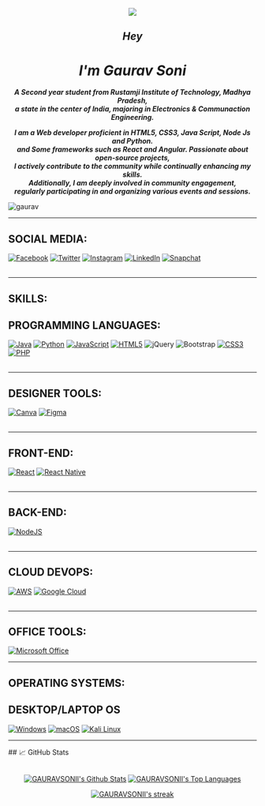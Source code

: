 <p align="center">
  <a href="https://github.com/DenverCoder1/readme-typing-svg"><img src="https://readme-typing-svg.herokuapp.com/?lines=Web%20developer;Open%20Source%20Enthusiast;Community%20Freak;Always%20learning%20something%20new&font=Fira%20Code&center=true&width=440&height=45&color=f75c7e&vCenter=true&size=22"></a>
</p>

 
 <i align="center">
   <h2 class="title-text text-head">Hey</h2>
   <h1 class="title-text text-head">I'm Gaurav Soni</h1>
   <div class="paragraph py-4 w-73">
   <p>
    <B>A Second year student from Rustamji Institute of Technology, Madhya Pradesh,<br>
      a state in the center of India, majoring in Electronics & Communaction Engineering.</p></div>
              <p class="para">
                I am a Web developer proficient in HTML5, CSS3, Java Script, Node Js and Python. <br> and Some frameworks such as React and Angular.
                 Passionate  about open-source projects,<br> I actively contribute to the community while continually
                enhancing my skills.<br> Additionally, I am deeply  involved in community engagement,<br> regularly participating
                in and organizing various events and sessions.</B>
              </p></i> 
<p align="left" color="red"> <img src="https://komarev.com/ghpvc/?username=gaauuuraavvv&label=Profile%20views&color=0e75b6&style=flat" alt="gaurav" /> </p>
<hr>

## SOCIAL MEDIA:

[![Facebook](https://img.shields.io/badge/Facebook-1877F2?style=for-the-badge&logo=facebook&logoColor=white)](http://facebook.com/gauravsoni.org/)
[![Twitter](https://img.shields.io/badge/Twitter-1DA1F2?style=for-the-badge&logo=Twitter&logoColor=white)](http://x.com/gauravv_sonii)
[![Instagram](https://img.shields.io/badge/Instagram-E4405F?style=for-the-badge&logo=instagram&logoColor=white)](http://instagram.com/gauravsoni.io)
[![LinkedIn](https://img.shields.io/badge/LinkedIn-0077B5?style=for-the-badge&logo=linkedin&logoColor=white)](https://www.linkedin.com/in/gaurav-soni-2320b6284/)
[![Snapchat](https://img.shields.io/badge/Snapchat-FFFC00?style=for-the-badge&logo=snapchat&logoColor=white)](https://www.snapchat.com/add/gaauuuraavv)
<br>
<br>
<hr>

## SKILLS:

## PROGRAMMING LANGUAGES:

[![Java](https://img.shields.io/badge/Java-ED8B00?style=for-the-badge&logo=java&logoColor=white)](https://www.java.com/)
[![Python](https://img.shields.io/badge/Python-3670A0?style=for-the-badge&logo=python&logoColor=ffdd54)](https://www.python.org/)
[![JavaScript](https://img.shields.io/badge/JavaScript-323330?style=for-the-badge&logo=javascript&logoColor=F7DF1E)](https://developer.mozilla.org/en-US/docs/Web/JavaScript)
[![HTML5](https://img.shields.io/badge/HTML5-E34F26?style=for-the-badge&logo=html5&logoColor=white)](https://developer.mozilla.org/en-US/docs/Web/Guide/HTML/HTML5)
![jQuery](https://img.shields.io/badge/jquery-%230769AD.svg?style=for-the-badge&logo=jquery&logoColor=white) 
![Bootstrap](https://img.shields.io/badge/bootstrap-%23563D7C.svg?style=for-the-badge&logo=bootstrap&logoColor=white)
[![CSS3](https://img.shields.io/badge/CSS3-1572B6?style=for-the-badge&logo=css3&logoColor=white)](https://developer.mozilla.org/en-US/docs/Web/CSS)
[![PHP](https://img.shields.io/badge/PHP-777BB4?style=for-the-badge&logo=php&logoColor=white)](https://www.php.net/)
<br>
<br>
<hr>

## DESIGNER TOOLS: 

[![Canva](https://img.shields.io/badge/Canva-%2300C4CC.svg?style=for-the-badge&logo=Canva&logoColor=white)](https://www.canva.com/)
[![Figma](https://img.shields.io/badge/figma-%23F24E1E.svg?style=for-the-badge&logo=figma&logoColor=white)](https://www.figma.com/)
<br>
<br>
<hr>

## FRONT-END:

[![React](https://img.shields.io/badge/react-%2320232a.svg?style=for-the-badge&logo=react&logoColor=%2361DAFB)](https://reactjs.org/)
[![React Native](https://img.shields.io/badge/react_native-%2320232a.svg?style=for-the-badge&logo=react&logoColor=%2361DAFB)](https://reactnative.dev/)
<br>
<br>
<hr>

## BACK-END:

[![NodeJS](https://img.shields.io/badge/node.js-6DA55F?style=for-the-badge&logo=node.js&logoColor=white)]()
<br>
<br>
<hr>

## CLOUD DEVOPS:

[![AWS](https://img.shields.io/badge/AWS-%23FF9900.svg?style=for-the-badge&logo=amazon-aws&logoColor=white)](https://aws.amazon.com/)
[![Google Cloud](https://img.shields.io/badge/GoogleCloud-%234285F4.svg?style=for-the-badge&logo=google-cloud&logoColor=white)](https://cloud.google.com/)
<br>
<br>
<hr>

## OFFICE TOOLS:

[![Microsoft Office](https://img.shields.io/badge/Microsoft_Office-D83B01?style=for-the-badge&logo=microsoft-office&logoColor=white)](https://www.microsoft.com/en-us/microsoft-365)
<br>
<hr>

## OPERATING SYSTEMS:

## DESKTOP/LAPTOP OS

[![Windows](https://img.shields.io/badge/Windows-0078D6?style=for-the-badge&logo=windows&logoColor=white)](https://www.microsoft.com/en-us/windows)
[![macOS](https://img.shields.io/badge/macOS-000000?style=for-the-badge&logo=apple&logoColor=white)](https://www.apple.com/macos)
[![Kali Linux](https://img.shields.io/badge/Kali_Linux-557C94?style=for-the-badge&logo=kalilinux&logoColor=white)](https://www.kali.org/)
<br>
<hr>
## &#x1f4c8; GitHub Stats

<p align="center">
  <br/>
    <a href="https://github.com/GAURAVSONII/github-readme-stats"><img alt="GAURAVSONII's Github Stats" src="https://github-readme-stats.vercel.app/api?username=GAURAVSONII&show_icons=true&count_private=true&theme=react&hide_border=true&bg_color=0D1117" /></a>
  <a href="https://github.com/SubhamRaoniar28/github-readme-stats"><img alt="GAURAVSONII's Top Languages" src="https://github-readme-stats.vercel.app/api/top-langs/?username=mr-palindrome&langs_count=8&count_private=true&layout=compact&theme=react&hide_border=true&bg_color=0D1117" /></a>
  <br/>
</p>
<p align="center">
    <a href="https://github.com/GAURAVSONII/github-readme-streak-stats">
        <img alt="GAURAVSONII's streak" src="http://github-readme-streak-stats.herokuapp.com?user=GAURAVSONII&theme=holi-theme&hide_border=true&date_format=M%20j%5B%2C%20Y%5D"/>
    </a>
</p>
